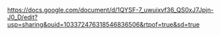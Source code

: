 https://docs.google.com/document/d/1QYSF-7_uwuixvf36_QS0xJ7Jpjn-J0_D/edit?usp=sharing&ouid=103372476318546836506&rtpof=true&sd=true
